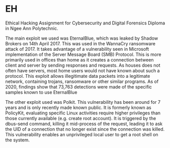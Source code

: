 # EH
Ethical Hacking Assignment for Cybersecurity and Digital Forensics Diploma in Ngee Ann Polytechnic.

The main exploit we used was EternalBlue, which was leaked by Shadow Brokers on 14th April 2017. This was used in the WannaCry ransomware attack of 2017.
It takes advantage of a vulnerability seen in Microsoft implementation of the Server Message Board (SMB) Protocol. This is more primarily used in offices than home as it creates a connection between client and server by sending responses and requests. As houses does not often have servers, most home users would not have known about such a protocol.
This exploit allows illegitimate data packets into a legitimate network, containing trojans, ransomware or other similar programs.
As of 2020, findings show that 73,763 detections were made of the specific samples known to use EternalBlue

The other exploit used was Polkit.
This vulnerability has been around for 7 years and is only recently made known public.
It is formerly known as PolicyKit, evaluating specific Linux activities require higher privileges than those currently available (e.g. create root account).
It is triggered by the dbus-send command, killing it mid-process of the request, leading it to ask the UID of a connection that no longer exist since the connection was killed. 
This vulnerability enables an unprivileged local user to get a root shell on the system. 


